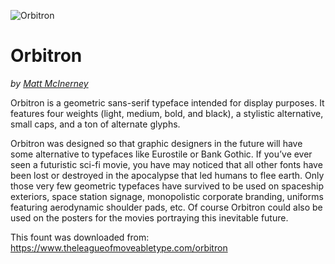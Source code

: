 ![Orbitron](https://github.com/theleagueof/orbitron/raw/master/images/orbitron-1.jpeg)

Orbitron
========
_by [Matt McInerney](http://pixelspread.com)_

Orbitron is a geometric sans-serif typeface intended for display purposes. It features four weights (light, medium, bold, and black), a stylistic alternative, small caps, and a ton of alternate glyphs. 

Orbitron was designed so that graphic designers in the future will have some alternative to typefaces like Eurostile or Bank Gothic. If you’ve ever seen a futuristic sci-fi movie, you have may noticed that all other fonts have been lost or destroyed in the apocalypse that led humans to flee earth. Only those very few geometric typefaces have survived to be used on spaceship exteriors, space station signage, monopolistic corporate branding, uniforms featuring aerodynamic shoulder pads, etc. Of course Orbitron could also be used on the posters for the movies portraying this inevitable future.

This fount was downloaded from: https://www.theleagueofmoveabletype.com/orbitron
